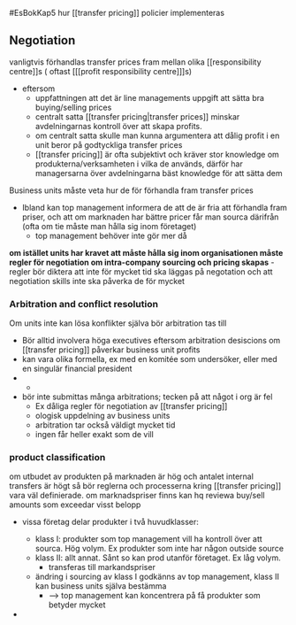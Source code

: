 #EsBokKap5 
hur [[transfer pricing]] policier implementeras

## Negotiation
vanligtvis förhandlas transfer prices fram mellan olika [[responsibility centre]]s ( oftast [[[profit responsibility centre]]]s)
- eftersom
	- uppfattningen att det är line managements uppgift att sätta bra buying/selling prices
	- centralt satta [[transfer pricing|transfer prices]] minskar avdelningarnas kontroll över att skapa profits.
	- om centralt satta skulle man kunna argumentera att dålig profit i en unit beror på godtyckliga transfer prices
	- [[transfer pricing]] är ofta subjektivt och kräver stor knowledge om produkterna/verksamheten i vilka de används, därför har managersarna över avdelningarna bäst knowledge för att sätta dem

Business units måste veta hur de för förhandla fram transfer prices
- Ibland kan top management informera de att de är fria att förhandla fram priser, och att om marknaden har bättre pricer får man sourca därifrån (ofta om tie måste man hålla sig inom företaget)
	- top management behöver inte gör mer då

**om istället units har kravet att måste hålla sig inom organisationen måste regler för negotiation om intra-company sourcing och pricing skapas**
	- regler bör diktera att inte för mycket tid ska läggas på negotation och att negotiation skills inte ska påverka de för mycket

### Arbitration and conflict resolution

Om units inte kan lösa konflikter själva bör arbitration tas till
- Bör alltid involvera höga executives eftersom arbitration desiscions om [[transfer pricing]] påverkar business unit profits
- kan vara  olika formella, ex med en komitée som undersöker, eller med en singulär financial president
- -
- bör inte submittas många arbitrations; tecken på att något i org är fel
	- Ex dåliga regler för negotiation av [[transfer pricing]]
	- ologisk uppdelning av business units
	- arbitration tar också väldigt mycket tid
	- ingen får heller exakt som de vill

### product classification

om utbudet av produkten på marknaden är hög och antalet internal transfers är högt så bör reglerna och processerna kring [[transfer pricing]] vara väl definierade. om marknadspriser finns kan hq reviewa buy/sell amounts som exceedar visst belopp
- vissa företag delar produkter i två huvudklasser:
	- klass I: produkter som top management vill ha kontroll över att sourca. Hög volym. Ex produkter som inte har någon outside source
	- klass II: allt annat. Sånt so kan prod utanför företaget. Ex låg volym.
		- transferas till markandspriser
	- ändring i sourcing av klass I godkänns av top management, klass II kan business units själva bestämma
		- --> top management kan koncentrera på få produkter som betyder mycket


- 